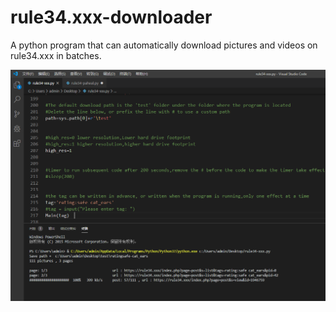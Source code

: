 # rule34.xxx-downloader
A python program that can automatically download pictures and videos on rule34.xxx in batches.


![Image text](https://github.com/FrenchKiwiJuice/rule34.xxx-downloader/raw/master/screenshot.png)
